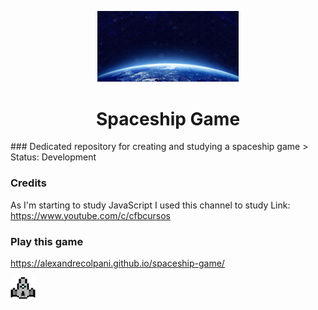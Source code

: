 <p align="center">
<img src="image/Terra.jpg" width="45%" > </img> 
</p>

<h1 align="center">Spaceship Game</h1>
### Dedicated repository for creating and studying a spaceship game
> Status: Development 

### Credits

As I'm starting to study JavaScript I used this channel to study
Link: https://www.youtube.com/c/cfbcursos 

### Play this game

https://alexandrecolpani.github.io/spaceship-game/

<img src="image/nave_jog.gif" > </img> 
